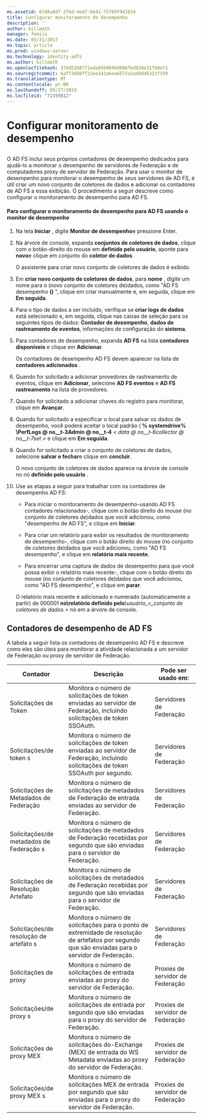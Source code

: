 ```yaml
---
ms.assetid: 67d8a8d7-2fbd-4ed7-bb41-75769f942024
title: Configurar monitoramento de desempenho
description: ''
author: billmath
manager: femila
ms.date: 05/31/2017
ms.topic: article
ms.prod: windows-server
ms.technology: identity-adfs
ms.author: billmath
ms.openlocfilehash: 37dd52b8771eda695069dd996fbd920e31f80ef1
ms.sourcegitcommit: 6aff3d88ff22ea141a6ea6572a5ad8dd6321f199
ms.translationtype: MT
ms.contentlocale: pt-BR
ms.lasthandoff: 09/27/2019
ms.locfileid: "71359812"
---
```

# <a name="configure-performance-monitoring"></a>Configurar monitoramento de desempenho
  
## <a name="bkmk_ConfigurePerfMon"></a>  
O AD FS inclui seus próprios contadores de desempenho dedicados para ajudá-lo a monitorar o desempenho de servidores de Federação e de computadores proxy de servidor de Federação. Para usar o monitor de desempenho para monitorar o desempenho de seus servidores de AD FS, é útil criar um novo conjunto de coletores de dados e adicionar os contadores de AD FS a essa exibição. O procedimento a seguir descreve como configurar o monitoramento de desempenho para AD FS.  
  
#### <a name="to-configure-performance-monitoring-for-ad-fs-using-performance-monitor"></a>Para configurar o monitoramento de desempenho para AD FS usando o monitor de desempenho  
  
1. Na tela **Iniciar** , digite **Monitor de desempenho**e pressione Enter.  
  
2. Na árvore de console, expanda **conjuntos de coletores de dados**, clique com o botão\-direito do mouse em **definido pelo usuário**, aponte para **novo**e clique em conjunto do **coletor de dados**.  
  
   O assistente para criar novo conjunto de coletores de dados é exibido.  
  
3. Em **criar novo conjunto de coletores de dados**, para **nome** , digite um nome para o \(novo conjunto de coletores de\)dados, como "AD FS desempenho  **\(\)** ", clique em criar manualmente e, em seguida, clique em  **Em seguida**.  
  
4. Para o tipo de dados a ser incluído, verifique se **criar logs de dados** está selecionado e, em seguida, clique nas caixas de seleção para os seguintes tipos de dados: **Contador de desempenho**, **dados de rastreamento de eventos**, informações de configuração do **sistema**.  
  
5. Para contadores de desempenho, expanda **AD FS** na lista **contadores disponíveis** e clique em **Adicionar**.  
  
   Os contadores de desempenho AD FS devem aparecer na lista de **contadores adicionados** .  
  
6. Quando for solicitado a adicionar provedores de rastreamento de eventos, clique em **Adicionar**, selecione **AD FS eventos** e **AD FS rastreamento** na lista de provedores.  
  
7. Quando for solicitado a adicionar chaves do registro para monitorar, clique em **Avançar**.  
  
8. Quando for solicitado a especificar o local para salvar os dados de desempenho, você poderá aceitar o local padrão \( **% systemdrive% \\PerfLogs @ no__t-3Admin @ no__t-4** _< data @ no__t-6collector @ no__t-7set >_ e clique em **Em seguida**.  
  
9. Quando for solicitado a criar o conjunto de coletores de dados, selecione **salvar e fechar**e clique em **concluir**.  
  
    O novo conjunto de coletores de dados aparece na árvore de console no nó **definido pelo usuário** .  
  
10. Use as etapas a seguir para trabalhar com os contadores de desempenho AD FS:  
  
    -   Para iniciar o monitoramento de desempenho\-usando AD FS contadores relacionados\-, clique com o botão direito do mouse \(no conjunto de coletores de\)dados que você adicionou, como "desempenho de AD FS", e clique em **Iniciar**.  
  
    -   Para criar um relatório para exibir os resultados de monitoramento de desempenho\-, clique com o botão direito do mouse \(no conjunto de coletores de\)dados que você adicionou, como "AD FS desempenho", e clique em **relatório mais recente**.  
  
    -   Para encerrar uma captura de dados de desempenho para que você possa exibir o relatório mais recente\-, clique com o botão direito do mouse \(no conjunto de coletores de\)dados que você adicionou, como "AD FS desempenho", e clique em **parar**.  
  
    O relatório mais recente é adicionado e numerado \(automaticamente a partir\) de 000001 **no\\relatório definido pelo**<em>\\usuário\_<\_conjunto de coletores de dados ></em> nó em a árvore de console.  
  
## <a name="ad-fs-performance-counters"></a>Contadores de desempenho de AD FS  
A tabela a seguir lista os contadores de desempenho AD FS e descreve como eles são úteis para monitorar a atividade relacionada a um servidor de Federação ou proxy de servidor de Federação.  
  
|Contador|Descrição|Pode ser usado em: 
|-----------|---------------|------------------- 
|Solicitações de Token|Monitora o número de solicitações de token enviadas ao servidor de Federação, incluindo solicitações de token SSOAuth.|Servidores de Federação 
|Solicitações\/de token s|Monitora o número de solicitações de token enviadas ao servidor de Federação, incluindo solicitações de token SSOAuth por segundo.|Servidores de Federação  
|Solicitações de Metadados de Federação|Monitora o número de solicitações de metadados de Federação de entrada enviadas ao servidor de Federação.|Servidores de Federação  
|Solicitações\/de metadados de Federação s|Monitora o número de solicitações de metadados de Federação recebidas por segundo que são enviadas para o servidor de Federação.|Servidores de Federação  
|Solicitações de Resolução Artefato|Monitora o número de solicitações de metadados de Federação recebidas por segundo que são enviadas para o servidor de Federação.|Servidores de Federação  
|Solicitações\/de resolução de artefato s|Monitora o número de solicitações para o ponto de extremidade de resolução de artefatos por segundo que são enviadas para o servidor de Federação.|Servidores de Federação  
|Solicitações de proxy|Monitora o número de solicitações de entrada enviadas ao proxy do servidor de Federação.|Proxies de servidor de Federação  
|Solicitações\/de proxy s|Monitora o número de solicitações de entrada por segundo que são enviadas para o proxy do servidor de Federação.|Proxies de servidor de Federação  
|Solicitações de proxy MEX|Monitora o número de solicitações do\-Exchange \(MEX\) de entrada do WS Metadata enviadas ao proxy do servidor de Federação.|Proxies de servidor de Federação 
|Solicitações\/de proxy MEX s|Monitora o número de solicitações MEX de entrada por segundo que são enviadas para o proxy do servidor de Federação.|Proxies de servidor de Federação  
  


